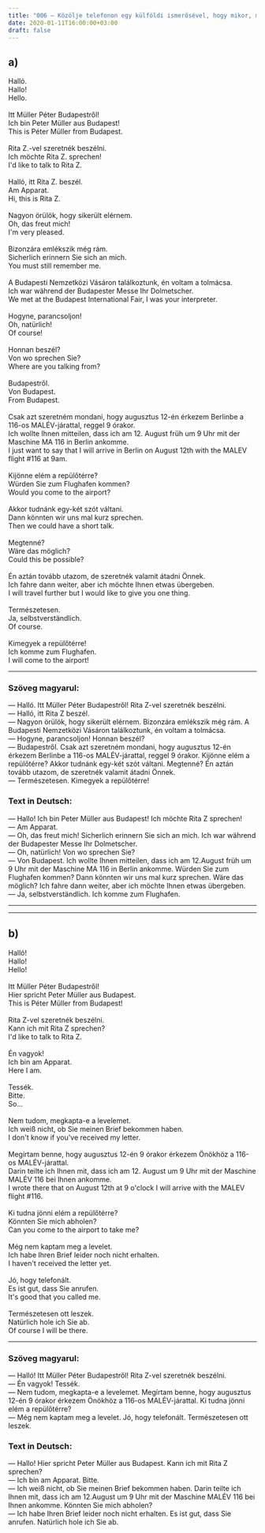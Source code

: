 ```yaml
---
title: "006 — Közölje telefonon egy külföldi ismerősével, hogy mikor, milyen járattal érkezik hozzájuk. Kérje meg, hogyha lehet, menjen ki Ön elé a repülőtérre!"
date: 2020-01-11T16:00:00+03:00
draft: false
---
```


## a)

<span class="hu">Halló.</span><br />
<span class="de">Hallo!</span><br />
<span class="en">Hello.</span><br />
<br />
<span class="hu">Itt Müller Péter Budapestről!</span><br />
<span class="de">Ich bin Peter Müller aus Budapest!</span><br />
<span class="en">This is Péter Müller from Budapest.</span><br />
<br />
<span class="hu">Rita Z.-vel szeretnék beszélni.</span><br />
<span class="de">Ich möchte Rita Z. sprechen!</span><br />
<span class="en">I'd like to talk to Rita Z.</span><br />
<br />
<span class="hu">Halló, itt Rita Z. beszél.</span><br />
<span class="de">Am Apparat.</span><br />
<span class="en">Hi, this is Rita Z.</span><br />
<br />
<span class="hu">Nagyon örülök, hogy sikerült elérnem.</span><br />
<span class="de">Oh, das freut mich!</span><br />
<span class="en">I'm very pleased.</span><br />
<br />
<span class="hu">Bizonzára emlékszik még rám.</span><br />
<span class="de">Sicherlich erinnern Sie sich an mich.</span><br />
<span class="en">You must still remember me.</span><br />
<br />
<span class="hu">A Budapesti Nemzetközi Vásáron találkoztunk, én voltam a tolmácsa.</span><br />
<span class="de">Ich war während der Budapester Messe Ihr Dolmetscher.</span><br />
<span class="en">We met at the Budapest International Fair, I was your interpreter.</span><br />
<br />
<span class="hu">Hogyne, parancsoljon!</span><br />
<span class="de">Oh, natürlich!</span><br />
<span class="en">Of course!</span><br />
<br />
<span class="hu">Honnan beszél?</span><br />
<span class="de">Von wo sprechen Sie?</span><br />
<span class="en">Where are you talking from?</span><br />
<br />
<span class="hu">Budapestről.</span><br />
<span class="de">Von Budapest.</span><br />
<span class="en">From Budapest.</span><br />
<br />
<span class="hu">Csak azt szeretném mondani, hogy augusztus 12-én érkezem Berlinbe a 116-os MALÉV-járattal, reggel 9 órakor.</span><br />
<span class="de">Ich wollte Ihnen mitteilen, dass ich am 12. August früh um 9 Uhr mit der Maschine MA 116 in Berlin ankomme.</span><br />
<span class="en">I just want to say that I will arrive in Berlin on August 12th with the MALEV flight #116 at 9am.</span><br />
<br />
<span class="hu">Kijönne elém a repülőtérre?</span><br />
<span class="de">Würden Sie zum Flughafen kommen?</span><br />
<span class="en">Would you come to the airport?</span><br />
<br />
<span class="hu">Akkor tudnánk egy-két szót váltani.</span><br />
<span class="de">Dann könnten wir uns mal kurz sprechen.</span><br />
<span class="en">Then we could have a short talk.</span><br />
<br />
<span class="hu">Megtenné?</span><br />
<span class="de">Wäre das möglich?</span><br />
<span class="en">Could this be possible?</span><br />
<br />
<span class="hu">Én aztán tovább utazom, de szeretnék valamit átadni Önnek.</span><br />
<span class="de">Ich fahre dann weiter, aber ich möchte Ihnen etwas übergeben.</span><br />
<span class="en">I will travel further but I would like to give you one thing.</span><br />
<br />
<span class="hu">Természetesen.</span><br />
<span class="de">Ja, selbstverständlich.</span><br />
<span class="en">Of course.</span><br />
<br />
<span class="hu">Kimegyek a repülőtérre!</span><br />
<span class="de">Ich komme zum Flughafen.</span><br />
<span class="en">I will come to the airport!</span><br />

---

<h3 class="hu-big">Szöveg magyarul:</h3>

— Halló. Itt Müller Péter Budapestről! Rita Z-vel szeretnék beszélni.  
— Halló, itt Rita Z beszél.  
— Nagyon örülök, hogy sikerült elérnem. Bizonzára emlékszik még rám. A Budapesti Nemzetközi Vásáron találkoztunk, én voltam a tolmácsa.  
— Hogyne, parancsoljon! Honnan beszél?  
— Budapestről. Csak azt szeretném mondani, hogy augusztus 12-én érkezem Berlinbe a 116-os MALÉV-járattal, reggel 9 órakor. Kijönne elém a repülőtérre? Akkor tudnánk egy-két szót váltani. Megtenné? Én aztán tovább utazom, de szeretnék valamit átadni Önnek.  
— Természetesen. Kimegyek a repülőtérre!

<h3 class="de-big">Text in Deutsch:</h3>

— Hallo! Ich bin Peter Müller aus Budapest! Ich möchte Rita Z sprechen!  
— Am Apparat.  
— Oh, das freut mich! Sicherlich erinnern Sie sich an mich. Ich war während der Budapester Messe Ihr Dolmetscher.  
— Oh, natürlich! Von wo sprechen Sie?  
— Von Budapest. Ich wollte Ihnen mitteilen, dass ich am 12.August früh um 9 Uhr mit der Maschine MA 116 in Berlin ankomme. Würden Sie zum Flughafen kommen? Dann könnten wir uns mal kurz sprechen. Wäre das möglich? Ich fahre dann weiter, aber ich möchte Ihnen etwas übergeben.  
— Ja, selbstverständlich. Ich komme zum Flughafen.

---
---

## b)

<span class="hu">Halló!</span><br />
<span class="de">Hallo!</span><br />
<span class="en">Hello!</span><br />
<br />
<span class="hu">Itt Müller Péter Budapestről!</span><br />
<span class="de">Hier spricht Peter Müller aus Budapest.</span><br />
<span class="en">This is Péter Müller from Budapest!</span><br />
<br />
<span class="hu">Rita Z-vel szeretnék beszélni.</span><br />
<span class="de">Kann ich mit Rita Z sprechen?</span><br />
<span class="en">I'd like to talk to Rita Z.</span><br />
<br />
<span class="hu">Én vagyok!</span><br />
<span class="de">Ich bin am Apparat.</span><br />
<span class="en">Here I am.</span><br />
<br />
<span class="hu">Tessék.</span><br />
<span class="de">Bitte.</span><br />
<span class="en">So...</span><br />
<br />
<span class="hu">Nem tudom, megkapta-e a levelemet.</span><br />
<span class="de">Ich weiß nicht, ob Sie meinen Brief bekommen haben.</span><br />
<span class="en">I don't know if you've received my letter.</span><br />
<br />
<span class="hu">Megírtam benne, hogy augusztus 12-én 9 órakor érkezem Önökhöz a 116-os MALÉV-járattal.</span><br />
<span class="de">Darin teilte ich Ihnen mit, dass ich am 12. August um 9 Uhr mit der Maschine MALÉV 116 bei Ihnen ankomme.</span><br />
<span class="en">I wrote there that on August 12th at 9 o'clock I will arrive with the MALEV flight #116.</span><br />
<br />
<span class="hu">Ki tudna jönni elém a repülőtérre?</span><br />
<span class="de">Könnten Sie mich abholen?</span><br />
<span class="en">Can you come to the airport to take me?</span><br />
<br />
<span class="hu">Még nem kaptam meg a levelet.</span><br />
<span class="de">Ich habe Ihren Brief leider noch nicht erhalten.</span><br />
<span class="en">I haven't received the letter yet.</span><br />
<br />
<span class="hu">Jó, hogy telefonált.</span><br />
<span class="de">Es ist gut, dass Sie anrufen.</span><br />
<span class="en">It's good that you called me.</span><br />
<br />
<span class="hu">Természetesen ott leszek.</span><br />
<span class="de">Natürlich hole ich Sie ab.</span><br />
<span class="en">Of course I will be there.</span><br />

---

<h3 class="hu-big">Szöveg magyarul:</h3>

— Halló! Itt Müller Péter Budapestről! Rita Z-vel szeretnék beszélni.  
— Én vagyok! Tessék.  
— Nem tudom, megkapta-e a levelemet. Megírtam benne, hogy augusztus 12-én 9 órakor érkezem Önökhöz a 116-os MALÉV-járattal. Ki tudna jönni elém a repülőtérre?  
— Még nem kaptam meg a levelet. Jó, hogy telefonált. Természetesen ott leszek.

<h3 class="de-big">Text in Deutsch:</h3>
 
— Hallo! Hier spricht Peter Müller aus Budapest. Kann ich mit Rita Z sprechen?  
— Ich bin am Apparat. Bitte.  
— Ich weiß nicht, ob Sie meinen Brief bekommen haben. Darin teilte ich Ihnen mit, dass ich am 12.August um 9 Uhr mit der Maschine MALÉV 116 bei Ihnen ankomme. Könnten Sie mich abholen?  
— Ich habe Ihren Brief leider noch nicht erhalten. Es ist gut, dass Sie anrufen. Natürlich hole ich Sie ab.
